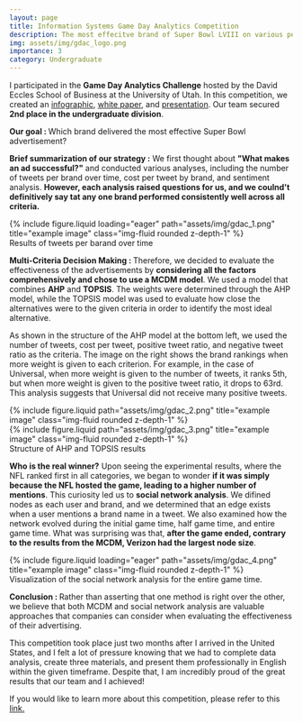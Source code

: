 ```yaml
---
layout: page
title: Information Systems Game Day Analytics Competition
description: The most effecitve brand of Super Bowl LVIII on various perspectives
img: assets/img/gdac_logo.png
importance: 3
category: Undergraduate
---
```


I participated in the <b>Game Day Analytics Challenge</b> hosted by the David Eccles School of Business at the University of Utah. In this competition, we created an <a href="/assets/pdf/GDAC_Infographic.pdf" class="infographic">infographic</a>, <a href="/assets/pdf/GDAC_White Paper.pdf">white paper</a>, and <a href="/assets/pdf/GDAC_Presentation.pdf">presentation</a>. Our team secured <b>2nd place in the undergraduate division</b>.

<b>Our goal : </b> Which brand delivered the most effective Super Bowl advertisement?

<b>Brief summarization of our strategy :</b> We first thought about <b>"What makes an ad successful?"</b> and conducted various analyses, including the number of tweets per brand over time, cost per tweet by brand, and sentiment analysis. <b>However, each analysis raised questions for us, and we coulnd't definitively say tat any one brand performed consistently well across all criteria.</b>

<div class="row">
    <div class="col-sm mt-3 mt-md-0">
        {% include figure.liquid loading="eager" path="assets/img/gdac_1.png" title="example image" class="img-fluid rounded z-depth-1" %}
    </div>
</div>
<div class="caption">
    Results of tweets per barand over time
</div>

<b>Multi-Criteria Decision Making : </b> Therefore, we decided to evaluate the effectiveness of the advertisements by <b>considering all the factors comprehensively and chose to use a MCDM model</b>. We used a model that combines <b>AHP</b> and <b>TOPSIS</b>. The weights were determined through the AHP model, while the TOPSIS model was used to evaluate how close the alternatives were to the given criteria in order to identify the most ideal alternative. 

As shown in the structure of the AHP model at the bottom left, we used the number of tweets, cost per tweet, positive tweet ratio, and negative tweet ratio as the criteria. The image on the right shows the brand rankings when more weight is given to each criterion. For example, in the case of Universal, when more weight is given to the number of tweets, it ranks 5th, but when more weight is given to the positive tweet ratio, it drops to 63rd. This analysis suggests that Universal did not receive many positive tweets.

<div class="row justify-content-sm-center">
    <div class="col-sm-4 mt-3 mt-md-0">
        {% include figure.liquid path="assets/img/gdac_2.png" title="example image" class="img-fluid rounded z-depth-1" %}
    </div>
    <div class="col-sm-8 mt-3 mt-md-0">
        {% include figure.liquid path="assets/img/gdac_3.png" title="example image" class="img-fluid rounded z-depth-1" %}
    </div>
</div>
<div class="caption">
    Structure of AHP and TOPSIS results
</div>

<b>Who is the real winner?</b> Upon seeing the experimental results, where the NFL ranked first in all categories, we began to wonder <b>if it was simply because the NFL hosted the game, leading to a higher number of mentions</b>. This curiosity led us to <b>social network analysis</b>. We difined nodes as each user and brand, and we determined that an edge exists when a user mentions a brand name in a tweet. We also examined how the network evolved during the initial game time, half game time, and entire game time. What was surprising was that, <b>after the game ended, contrary to the results from the MCDM, Verizon had the largest node size</b>.

<div class="row">
    <div class="col-sm mt-3 mt-md-0">
        {% include figure.liquid loading="eager" path="assets/img/gdac_4.png" title="example image" class="img-fluid rounded z-depth-1" %}
    </div>
</div>
<div class="caption">
    Visualization of the social network analysis for the entire game time.
</div>

<b>Conclusion : </b> Rather than asserting that one method is right over the other, we believe that both MCDM and social network analysis are valuable approaches that companies can consider when evaluating the effectiveness of their advertising.

This competition took place just two months after I arrived in the United States, and I felt a lot of pressure knowing that we had to complete data analysis, create three materials, and present them professionally in English within the given timeframe. Despite that, I am incredibly proud of the great results that our team and I achieved!

If you would like to learn more about this competition, please refer to this <a href="https://eccles.utah.edu/programs/undergraduate/game-day-ad-analytics/" target="_blank">link.</a> 
